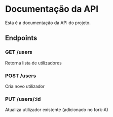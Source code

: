 # Documentação da API

Esta é a documentação da API do projeto.

## Endpoints

### GET /users
Retorna lista de utilizadores

### POST /users
Cria novo utilizador

### PUT /users/:id
Atualiza utilizador existente (adicionado no fork-A)
